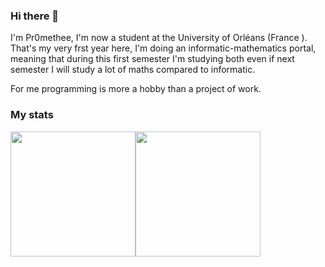 ### Hi there 👋

I'm Pr0methee, I'm now a student at the University of Orléans (France ). That's my very frst year here, I'm doing an informatic-mathematics portal, meaning that during this first semester I'm studying both even if next semester I will study a lot of maths compared to informatic.

For me programming is more a hobby than a project of work.

### My stats
<img src="https://github-readme-stats.vercel.app/api/top-langs?username=pr0methee&show_icons=true&locale=en&layout=compact&theme=nightowl&hide_border=true" height=200px><img src= "https://github-readme-stats.vercel.app/api?username=pr0methee&show_icons=true&locale=en&theme=nightowl&hide_border=true" height=200px>

<!--
**Pr0methee/Pr0methee** is a ✨ _special_ ✨ repository because its `README.md` (this file) appears on your GitHub profile.

Here are some ideas to get you started:

- 🔭 I’m currently working on ...
- 🌱 I’m currently learning ...
- 👯 I’m looking to collaborate on ...
- 🤔 I’m looking for help with ...
- 💬 Ask me about ...
- 📫 How to reach me: ...
- 😄 Pronouns: ...
- ⚡ Fun fact: ...
-->
